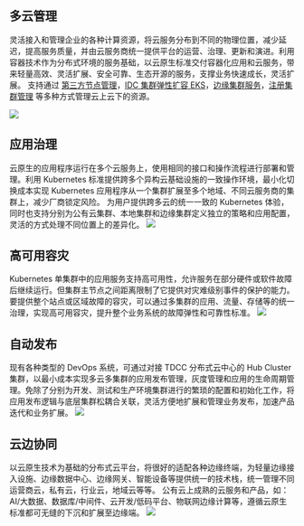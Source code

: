 ## 多云管理
灵活接入和管理企业的各种计算资源，将云服务分布到不同的物理位置，减少延迟，提高服务质量，并由云服务商统一提供平台的运营、治理、更新和演进。利用容器技术作为分布式环境的服务基础，以云原生标准交付容器化应用和云服务，带来轻量高效、灵活扩展、安全可靠、生态开源的服务，支撑业务快速成长，灵活扩展。
支持通过 [第三方节点管理](https://cloud.tencent.com/document/product/457/57916)，[IDC 集群弹性扩容 EKS](https://cloud.tencent.com/document/product/457/62028)，[边缘集群服务](https://cloud.tencent.com/document/product/457/42876)，[注册集群管理](https://cloud.tencent.com/document/product/457/63214) 等多种方式管理云上云下的资源。

![](https://qcloudimg.tencent-cloud.cn/raw/df52a645f77fec9b1d121424c18d6447.svg)

## 应用治理
云原生的应用程序运行在多个云服务上，使用相同的接口和操作流程进行部署和管理。利用 Kubernetes 标准提供跨多个异构云基础设施的一致操作环境，最小化切换成本实现 Kubernetes 应用程序从一个集群扩展至多个地域、不同云服务商的集群上，减少厂商锁定风险。
为用户提供跨多云的统一一致的 Kubernetes 体验，同时也支持分别为公有云集群、本地集群和边缘集群定义独立的策略和应用配置，灵活的方式处理不同位置上的差异化。
![](https://qcloudimg.tencent-cloud.cn/raw/f7ccf2bce38e45a641ac59d2f59c99c4.svg)

## 高可用容灾
Kubernetes 单集群中的应用服务支持高可用性，允许服务在部分硬件或软件故障后继续运行。但集群主节点之间距离限制了它提供对灾难级别事件的保护的能力。要提供整个站点或区域故障的容灾，可以通过多集群的应用、流量、存储等的统一治理，实现高可用容灾，提升整个业务系统的故障弹性和可靠性标准。
![](https://qcloudimg.tencent-cloud.cn/raw/292f2473d4d928fbc956718e1b36ea5f.svg)

## 自动发布

现有各种类型的 DevOps 系统，可通过对接 TDCC 分布式云中心的 Hub Cluster 集群，以最小成本实现多云多集群的应用发布管理，灰度管理和应用的生命周期管理。免除了分别为开发、测试和生产环境集群进行的繁琐的配置和初始化工作，将应用发布逻辑与底层集群松耦合关联，灵活方便地扩展和管理业务发布，加速产品迭代和业务扩展。
![](https://qcloudimg.tencent-cloud.cn/raw/b887743cc32327082acfbaca8cded9d3.svg)

## 云边协同
以云原生技术为基础的分布式云平台，将很好的适配各种边缘终端，为轻量边缘接入设施、边缘数据中心、边缘网关、智能设备等提供统一的技术栈，统一管理不同运营商云，私有云，行业云，地域云等等。
公有云上成熟的云服务和产品，如：AI/大数据、数据库/中间件、云开发/低码平台、物联网边缘计算等，遵循云原生标准都可无缝的下沉和扩展至边缘端。
![](https://qcloudimg.tencent-cloud.cn/raw/deb15cff639a1205b35cee033b63aece.svg)












